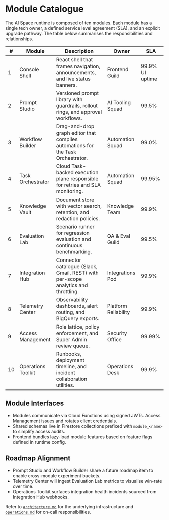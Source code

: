 # Module Catalogue

The AI Space runtime is composed of ten modules. Each module has a single tech owner, a defined service level agreement (SLA), and an explicit upgrade pathway. The table below summarises the responsibilities and relationships.

| # | Module | Description | Owner | SLA |
| --- | --- | --- | --- | --- |
| 1 | Console Shell | React shell that frames navigation, announcements, and live status banners. | Frontend Guild | 99.9% UI uptime |
| 2 | Prompt Studio | Versioned prompt library with guardrails, rollout rings, and approval workflows. | AI Tooling Squad | 99.5% |
| 3 | Workflow Builder | Drag-and-drop graph editor that compiles automations for the Task Orchestrator. | Automation Squad | 99.0% |
| 4 | Task Orchestrator | Cloud Task-backed execution plane responsible for retries and SLA monitoring. | Automation Squad | 99.95% |
| 5 | Knowledge Vault | Document store with vector search, retention, and redaction policies. | Knowledge Team | 99.9% |
| 6 | Evaluation Lab | Scenario runner for regression evaluation and continuous benchmarking. | QA & Eval Guild | 99.5% |
| 7 | Integration Hub | Connector catalogue (Slack, Gmail, REST) with per-scope analytics and throttling. | Integrations Pod | 99.9% |
| 8 | Telemetry Center | Observability dashboards, alert routing, and BigQuery exports. | Platform Reliability | 99.9% |
| 9 | Access Management | Role lattice, policy enforcement, and Super Admin review queue. | Security Office | 99.99% |
| 10 | Operations Toolkit | Runbooks, deployment timeline, and incident collaboration utilities. | Operations Desk | 99.9% |

## Module Interfaces

- Modules communicate via Cloud Functions using signed JWTs. Access Management issues and rotates client credentials.
- Shared schemas live in Firestore collections prefixed with `module_<name>` to simplify access audits.
- Frontend bundles lazy-load module features based on feature flags defined in runtime config.

## Roadmap Alignment

- Prompt Studio and Workflow Builder share a future roadmap item to enable cross-module experiment buckets.
- Telemetry Center will ingest Evaluation Lab metrics to visualise win-rate over time.
- Operations Toolkit surfaces integration health incidents sourced from Integration Hub webhooks.

Refer to [`architecture.md`](architecture.md) for the underlying infrastructure and [`operations.md`](operations.md) for on-call responsibilities.
